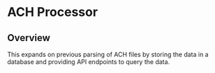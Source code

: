 # ACH Processor

## Overview

This expands on previous parsing of ACH files by storing the data in a database and providing API endpoints 
to query the data.